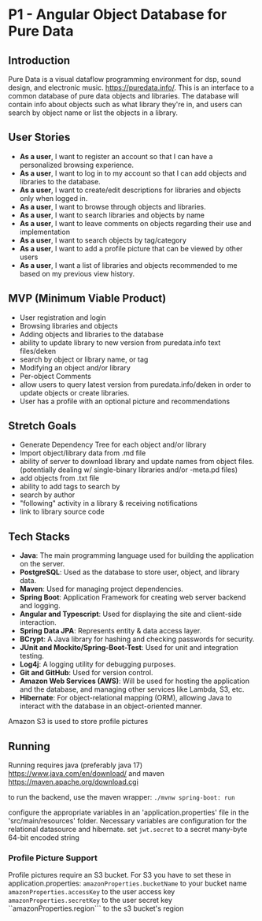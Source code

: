 # P1 - Angular Object Database for Pure Data

## Introduction

Pure Data is a visual dataflow programming environment for dsp, sound design, and electronic music. https://puredata.info/. This is an interface to a common database of pure data objects and libraries. The database will contain info about objects such as what library they're in, and users can search by object name or list the objects in a library.

## User Stories

- **As a user**,  I want to register an account so that I can have a personalized browsing experience.
- **As a user**, I want to log in to my account so that I can add objects and libraries to the database.
- **As a user**, I want to create/edit descriptions for libraries and objects only when logged in.
- **As a user**, I want to browse through objects and libraries.
- **As a user**, I want to search libraries and objects by name
- **As a user**, I want to leave comments on objects regarding their use and implementation
- **As a user**, I want to search objects by tag/category
- **As a user**, I want to add a profile picture that can be viewed by other users
- **As a user**, I want a list of libraries and objects recommended to me based on my previous view history.

## MVP (Minimum Viable Product)

- User registration and login
- Browsing libraries and objects
- Adding objects and libraries to the database
- ability to update library to new version from puredata.info text files/deken
- search by object or library name, or tag
- Modifying an object and/or library
- Per-object Comments
- allow users to query latest version from puredata.info/deken in order to update objects or create libraries.
- User has a profile with an optional picture and recommendations

## Stretch Goals

- Generate Dependency Tree for each object and/or library
- Import object/library data from .md file
- ability of server to download library and update names from object files. (potentially dealing w/ single-binary libraries and/or -meta.pd files)
- add objects from .txt file
- ability to add tags to search by
- search by author
- "following" activity in a library & receiving notifications
- link to library source code

## Tech Stacks

- **Java**: The main programming language used for building the application on the server.
- **PostgreSQL**: Used as the database to store user, object, and library data.
- **Maven**: Used for managing project dependencies.
- **Spring Boot**: Application Framework for creating web server backend and logging.
- **Angular and Typescript**: Used for displaying the site and client-side interaction.
- **Spring Data JPA**: Represents entity & data access layer.
- **BCrypt**: A Java library for hashing and checking passwords for security.
- **JUnit and Mockito/Spring-Boot-Test**: Used for unit and integration testing.
- **Log4j**: A logging utility for debugging purposes.
- **Git and GitHub**: Used for version control.
- **Amazon Web Services (AWS)**: Will be used for hosting the application and the database, and managing other services like Lambda, S3, etc.
- **Hibernate**: For object-relational mapping (ORM), allowing Java to interact with the database in an object-oriented manner.

Amazon S3 is used to store profile pictures

## Running
Running requires java (preferably java 17) https://www.java.com/en/download/ and maven https://maven.apache.org/download.cgi

to run the backend, use the maven wrapper: ```./mvnw spring-boot: run```

configure the appropriate variables in an 'application.properties' file in the 'src/main/resources' folder. Necessary variables are configuration for the relational datasource and hibernate.
set ```jwt.secret``` to a secret many-byte 64-bit encoded string

### Profile Picture Support
Profile pictures require an S3 bucket.
For S3 you have to set these in application.properties:
```amazonProperties.bucketName``` to your bucket name
```amazonProperties.accessKey``` to the user access key
```amazonProperties.secretKey``` to the user secret key
``amazonProperties.region``` to the s3 bucket's region
